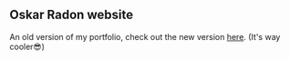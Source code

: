 ## Oskar Radon website

An old version of my portfolio, check out the new version [here](https://github.com/OskarRadon/new-portfolio). (It's way cooler😎)
